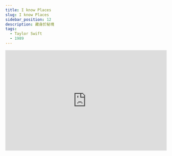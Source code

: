 ```yaml
---
title: I know Places
slug: I know Places
sidebar_position: 12
description: 藏身於秘境
tags:
  - Taylor Swift
  - 1989
---
```



<iframe width="100%" height="315" src="https://www.youtube.com/embed/uPej4JL4rjM" title="YouTube video player" frameborder="0" allow="accelerometer; autoplay; clipboard-write; encrypted-media; gyroscope; picture-in-picture; web-share" allowfullscreen></iframe>